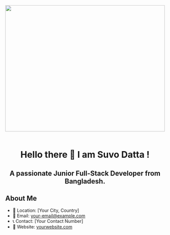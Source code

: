 <div align="center">
  <img height="400" width ="100%" src="https://camo.githubusercontent.com/f92856be35a5e0e418bf141ce04d4b497b3fce020b0e3660f87a1bf1c871429f/68747470733a2f2f6d69726f2e6d656469756d2e636f6d2f76322f726573697a653a6669743a333230302f666f726d61743a776562702f302a64653049646955536f4a5477677379732e676966"/>
</div>

<br clear="both">
<div>
<h1 align="center">Hello there 👋 I am Suvo Datta !</h1>
<h2 align="center">A passionate Junior Full-Stack Developer from Bangladesh.</h2>
</div>

###



## About Me
- 📍 Location: [Your City, Country]
- 📧 Email: [your-email@example.com](mailto:your-email@example.com)
- 📞 Contact: [Your Contact Number]
- 🔗 Website: [yourwebsite.com](https://yourwebsite.com)
